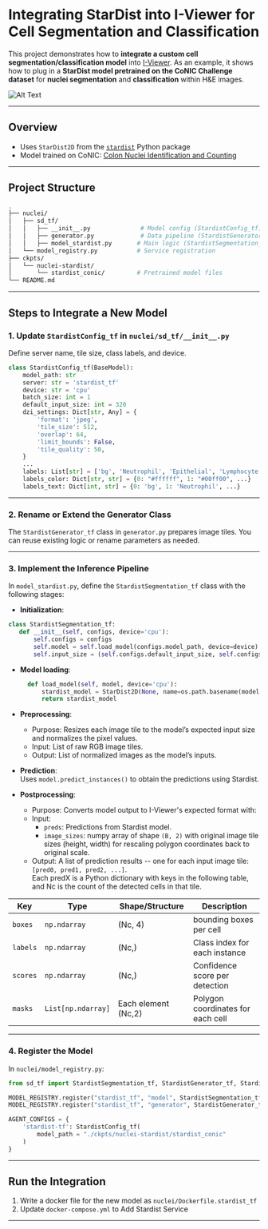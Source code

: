 

# Integrating StarDist into I-Viewer for Cell Segmentation and Classification

This project demonstrates how to **integrate a custom cell segmentation/classification model** into [I-Viewer](https://github.com/impromptuRong/iviewer_copilot). As an example, it shows how to plug in a **StarDist model pretrained on the CoNIC Challenge dataset** for **nuclei segmentation** and **classification** within H&E images.

![Alt Text](images/I-Viewer-Stardist.png)

---

## Overview

- Uses `StarDist2D` from the [`stardist`](https://github.com/stardist/stardist) Python package
- Model trained on CoNIC: [Colon Nuclei Identification and Counting](https://conic-challenge.grand-challenge.org/)

---

## Project Structure

```bash
.
├── nuclei/
│   ├── sd_tf/
│   │   ├── __init__.py              # Model config (StardistConfig_tf)
│   │   ├── generator.py             # Data pipeline (StardistGenerator_tf)
│   │   ├── model_stardist.py       # Main logic (StardistSegmentation_tf)
│   └── model_registry.py           # Service registration
├── ckpts/
│   └── nuclei-stardist/
│       └── stardist_conic/         # Pretrained model files
└── README.md
```

---

## Steps to Integrate a New Model

### 1. Update `StardistConfig_tf` in `nuclei/sd_tf/__init__.py`

Define server name, tile size, class labels, and device.

```python
class StardistConfig_tf(BaseModel):
    model_path: str
    server: str = 'stardist_tf'
    device: str = 'cpu'
    batch_size: int = 1
    default_input_size: int = 320
    dzi_settings: Dict[str, Any] = {
        'format': 'jpeg', 
        'tile_size': 512, 
        'overlap': 64, 
        'limit_bounds': False, 
        'tile_quality': 50,
    }
    ...
    labels: List[str] = ['bg', 'Neutrophil', 'Epithelial', 'Lymphocyte', 'Plasma', 'Eosinophil', 'Connective']
    labels_color: Dict[str, str] = {0: "#ffffff", 1: "#00ff00", ...}
    labels_text: Dict[int, str] = {0: 'bg', 1: 'Neutrophil', ...}
```

---

### 2. Rename or Extend the Generator Class

The `StardistGenerator_tf` class in `generator.py` prepares image tiles. You can reuse existing logic or rename parameters as needed.

---

### 3. Implement the Inference Pipeline

In `model_stardist.py`, define the `StardistSegmentation_tf` class with the following stages:

- **Initialization**:
 ```python
 class StardistSegmentation_tf:
    def __init__(self, configs, device='cpu'):
        self.configs = configs
        self.model = self.load_model(configs.model_path, device=device)
        self.input_size = (self.configs.default_input_size, self.configs.default_input_size)
 ```

- **Model loading**:  
  ```python
    def load_model(self, model, device='cpu'):
        stardist_model = StarDist2D(None, name=os.path.basename(model), basedir=os.path.dirname(model))
        return stardist_model
  ```

- **Preprocessing**:  
  + Purpose: Resizes each image tile to the model’s expected input size and normalizes the pixel values.
  + Input: List of raw RGB image tiles.
  + Output: List of normalized images as the model’s inputs.

- **Prediction**:  
  Uses `model.predict_instances()` to obtain the predictions using Stardist.

- **Postprocessing**:  
  + Purpose: Converts model output to I-Viewer's expected format with:  
  + Input:   
    + `preds`: Predictions from Stardist model.  
    + `image_sizes`: numpy array of shape `(B, 2)` with original image tile sizes (height, width) for rescaling polygon coordinates back to original scale.  
  + Output: A list of prediction results -- one for each input image tile: `[pred0, pred1, pred2, ...]`.  
  Each predX is a Python dictionary with keys in the following table, and Nc is the count of the detected cells in that tile. 

| Key     | Type        | Shape/Structure      |Description                        |
|---------|-------------|------------------|------------------|
| `boxes` | `np.ndarray` | (Nc, 4)         |bounding boxes per cell     |
| `labels` | `np.ndarray` | (Nc,)        |Class index for each instance       |
| `scores` | `np.ndarray` | (Nc,)        |Confidence score per detection      |
| `masks`  | `List[np.ndarray]` | Each element (Nc,2) |Polygon coordinates for each cell |

---

### 4. Register the Model

In `nuclei/model_registry.py`:

```python
from sd_tf import StardistSegmentation_tf, StardistGenerator_tf, StardistConfig_tf

MODEL_REGISTRY.register("stardist_tf", "model", StardistSegmentation_tf)
MODEL_REGISTRY.register("stardist_tf", "generator", StardistGenerator_tf)

AGENT_CONFIGS = {
    'stardist-tf': StardistConfig_tf(
        model_path = "./ckpts/nuclei-stardist/stardist_conic"
    )
}
```

---

## Run the Integration

1. Write a docker file for the new model as `nuclei/Dockerfile.stardist_tf`
2. Update `docker-compose.yml` to Add Stardist Service

---


